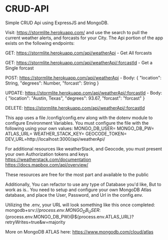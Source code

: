 # CRUD-API
Simple CRUD Api using ExpressJS and MongoDB.


Visit: https://stormlite.herokuapp.com/ and use the search to pull the current weather alerts, and forcasts for your City. 
The Api portion of the app exists on the following endpoints:

GET: https://stormlite.herokuapp.com/api/weatherApi - Get All forcasts

GET: https://stormlite.herokuapp.com/api/weatherApi/:forcastId - Get a Single forcast

POST: https://stormlite.herokuapp.com/api/weatherApi - Body:
{
    "location": String,
    "degrees": Number,
    "forcast": String
}

UPDATE: https://stormlite.herokuapp.com/api/weatherApi/:forcastId - Body:
{
    "location": "Austin, Texas",
    "degrees": 93.67,
    "forcast": "forcast"
} 

DELETE: https://stormlite.herokuapp.com/api/weatherApi/:forcastId 

This app uses a file /config/config.env along with the dotenv module to configure Environment Variables. 
You must configure the file with the following using your own values:
MONGO_DB_USER=
MONGO_DB_PW=
ATLAS_URL=
WEATHER_STACK_KEY=
GEOCODE_TOKEN=
DEV_URL=http://localhost:3000/api/weatherApi/

For additional resources like weatherStack, and Geocode, you must present your own Authorization tokens and keys
https://weatherstack.com/documentation
https://docs.mapbox.com/api/overview/

These resources are free for the most part and available to the public


Additionally, You can refactor to use any type of Database you'd like, But to work as is.. You need to setup and configure your own MongoDB Atlas database, and place the User, Password, and Url in the config.env. 

Utilizing the .env, your URL will look something like this once completed: 
mongodb+srv://${process.env.MONGO_DB_USER}:${process.env.MONGO_DB_PW}@${process.env.ATLAS_URL}?retryWrites=true&w=majority

More on MongoDB ATLAS here: https://www.mongodb.com/cloud/atlas
